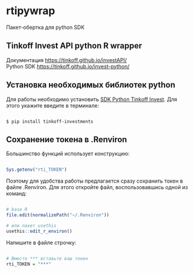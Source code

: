 # rtipywrap
Пакет-обертка для python SDK

## Tinkoff Invest API python R wrapper
Документация https://tinkoff.github.io/investAPI/  
Python SDK https://tinkoff.github.io/invest-python/

## Установка необходимых библиотек python
Для работы необходимо установить [SDK Python Tinkoff Invest](https://tinkoff.github.io/invest-python/). Для этого укажите введите в терминале: 

```shell

$ pip install tinkoff-investments

```



## Сохранение токена в .Renviron

Большинство функций использует конструкцию: 
```r 

Sys.getenv("rti_TOKEN")

```
Поэтому для удобства работы предлагается сразу сохранить токен в файле .Renviron. Для этого откройте файл, воспользовавшись одной из команд: 

```r 

# base R
file.edit(normalizePath("~/.Renviron"))

# или пакет usethis
usethis::edit_r_environ()

```
Напишите в файле строчку: 
```r 

# Вместо *** вставьте ваш токен 
rti_TOKEN = "***"


```
